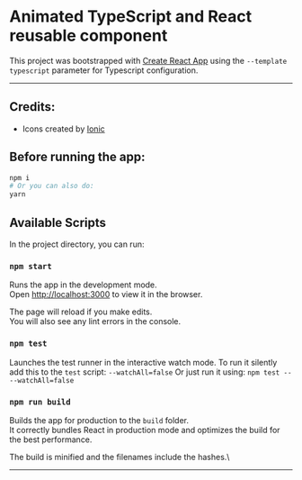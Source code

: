 # Animated TypeScript and React reusable component

This project was bootstrapped with [Create React App](https://github.com/facebook/create-react-app) using the `--template typescript` parameter for Typescript configuration.

---

## Credits:

- Icons created by [Ionic](https://ionic.io/ionicons)

## Before running the app:

```bash
npm i
# Or you can also do:
yarn
```

## Available Scripts

In the project directory, you can run:

### `npm start`

Runs the app in the development mode.\
Open [http://localhost:3000](http://localhost:3000) to view it in the browser.

The page will reload if you make edits.\
You will also see any lint errors in the console.

### `npm test`

Launches the test runner in the interactive watch mode.
To run it silently add this to the `test` script: `--watchAll=false`
Or just run it using: `npm test -- --watchAll=false`

### `npm run build`

Builds the app for production to the `build` folder.\
It correctly bundles React in production mode and optimizes the build for the best performance.

The build is minified and the filenames include the hashes.\

---
